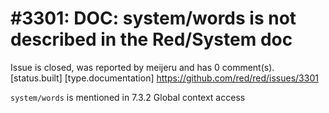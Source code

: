 
#3301: DOC: system/words is not described in the Red/System doc
================================================================================
Issue is closed, was reported by meijeru and has 0 comment(s).
[status.built] [type.documentation]
<https://github.com/red/red/issues/3301>

`system/words` is mentioned in 7.3.2 Global context access



